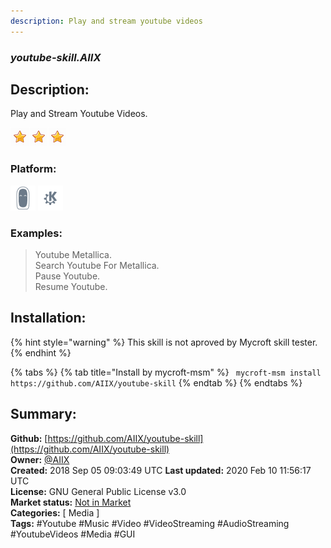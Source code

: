 ```yaml
---
description: Play and stream youtube videos
---
```


### _youtube-skill.AIIX_  
## Description:  
Play and Stream Youtube Videos.  
  
![](../.gitbook/assets/star.png)![](../.gitbook/assets/star.png)![](../.gitbook/assets/star.png)  
  
### Platform:  
 ![Mark II](../.gitbook/assets/mark-2-icon.png)  ![plasmoid](../.gitbook/assets/kde.png)   
### Examples:  
> Youtube Metallica.  
> Search Youtube For Metallica.  
> Pause Youtube.  
> Resume Youtube.  
  
## Installation:  
{% hint style="warning" %}
This skill is not aproved by Mycroft skill tester.
{% endhint %}
    
{% tabs %}
{% tab title="Install by mycroft-msm" %}
``` mycroft-msm install https://github.com/AIIX/youtube-skill```
{% endtab %}
  {% endtabs %}
    
## Summary:  
**Github:** [https://github.com/AIIX/youtube-skill](https://github.com/AIIX/youtube-skill)  
**Owner:** [@AIIX](https://github.com/AIIX)  
**Created:** 2018 Sep 05 09:03:49 UTC  **Last updated:** 2020 Feb 10 11:56:17 UTC  
**License:** GNU General Public License v3.0  
**Market status:** [Not in Market](https://market.mycroft.ai/skill/)  
**Categories:** [ Media ]   
**Tags:** \#Youtube \#Music \#Video \#VideoStreaming \#AudioStreaming \#YoutubeVideos \#Media \#GUI   
